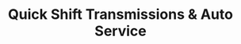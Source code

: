 ---
title: "Quick Shift Transmissions & Auto Service"
url: /avon-lake/quick-shift-transmissions-und-auto-service/
shop: Autowerkstatt
---